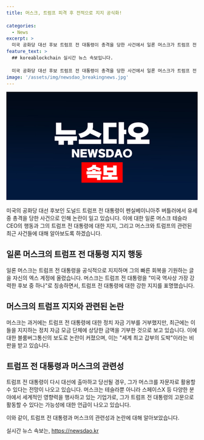 ```yaml
---
title: 머스크, 트럼프 피격 후 전적으로 지지 공식화!

categories:
  - News
excerpt: >
  미국 공화당 대선 후보 트럼프 전 대통령이 총격을 당한 사건에서 일론 머스크가 트럼프 전 대통령을 강하고 지지하며 공식 선언했다. 머스크는 트럼프 전 대통령이 미국 최강의 후보 중 하나라고 언급하면서 지지를 표명했고, 선거자금을 기부했다는 보도도 나왔다. 이에 대한 분석과 함께 머스크가 트럼프 전 대통령에게 지원을 공식적으로 선언한 이유와 그에 따른 영향 등을 살펴볼 필요가 있을 것으로 예상된다.
feature_text: >
  ## koreablockchain 실시간 뉴스 속보입니다.

  미국 공화당 대선 후보 트럼프 전 대통령이 총격을 당한 사건에서 일론 머스크가 트럼프 전 대통령을 강하고 지지하며 공식 선언했다. 머스크는 트럼프 전 대통령이 미국 최강의 후보 중 하나라고 언급하면서 지지를 표명했고, 선거자금을 기부했다는 보도도 나왔다. 이에 대한 분석과 함께 머스크가 트럼프 전 대통령에게 지원을 공식적으로 선언한 이유와 그에 따른 영향 등을 살펴볼 필요가 있을 것으로 예상된다.
image: '/assets/img/newsdao_breakingnews.jpg'
---
```


<p><img src="/assets/img/newsdao_breakingnews.jpg" alt="koreablockchain 속보" /></p>

<p>미국의 공화당 대선 후보인 도널드 트럼프 전 대통령이 펜실베이니아주 버틀러에서 유세 중 총격을 당한 사건으로 인해 논란이 일고 있습니다. 이에 대한 일론 머스크 테슬라 CEO의 행동과 그의 트럼프 전 대통령에 대한 지지, 그리고 머스크와 트럼프의 관련된 최근 사건들에 대해 알아보도록 하겠습니다.</p>

<h2 data-ke-size="size26">일론 머스크의 트럼프 전 대통령 지지 행동</h2>

<p>일론 머스크는 트럼프 전 대통령을 공식적으로 지지하며 그의 빠른 회복을 기원하는 글을 자신의 엑스 계정에 올렸습니다. 머스크는 트럼프 전 대통령을 "미국 역사상 가장 강력한 후보 중 하나"로 칭송하면서, 트럼프 전 대통령에 대한 강한 지지를 표명했습니다.</p>

<h2 data-ke-size="size26">머스크의 트럼프 지지와 관련된 논란</h2>

<p>머스크는 과거에는 트럼프 전 대통령에 대한 정치 자금 기부를 거부했지만, 최근에는 이들을 지지하는 정치 자금 모금 단체에 상당한 금액을 기부한 것으로 보고 있습니다. 이에 대한 블룸버그통신의 보도로 논란이 커졌으며, 이는 "세계 최고 갑부의 도박"이라는 비판을 받고 있습니다.</p>

<h2 data-ke-size="size26">트럼프 전 대통령과 머스크의 관련성</h2>

<p>트럼프 전 대통령이 다시 대선에 출마하고 당선될 경우, 그가 머스크를 자문자로 활용할 수 있다는 전망이 나오고 있습니다. 머스크는 테슬라뿐 아니라 스페이스X 등 다양한 분야에서 세계적인 영향력을 행사하고 있는 기업가로, 그가 트럼프 전 대통령의 고문으로 활동할 수 있다는 가능성에 대한 언급이 나오고 있습니다.</p>

<p>이와 같이, 트럼프 전 대통령과 머스크의 관련성과 논란에 대해 알아보았습니다.</p>
실시간 뉴스 속보는, <a href="https://newsdao.kr" rel="dofollow">https://newsdao.kr</a>



